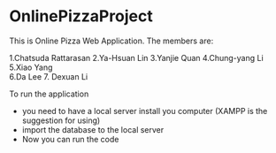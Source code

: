 # OnlinePizzaProject
This is Online Pizza Web Application.
The members are:

1.Chatsuda Rattarasan
2.Ya-Hsuan Lin
3.Yanjie Quan
4.Chung-yang Li
5.Xiao Yang  
6.Da Lee
7. Dexuan Li

To run the application
- you need to have a local server install you computer (XAMPP is the suggestion for using)
- import the database to the local server
- Now you can run the code
